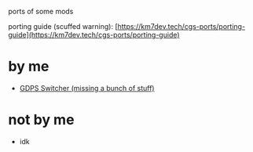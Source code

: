 ports of some mods

porting guide (scuffed warning): [https://km7dev.tech/cgs-ports/porting-guide](https://km7dev.tech/cgs-ports/porting-guide)

# by me
- [GDPS Switcher (missing a bunch of stuff)](https://km7dev.tech/cgs-ports/compiled/km7dev.gdps-switcher.geode)

# not by me
- idk

